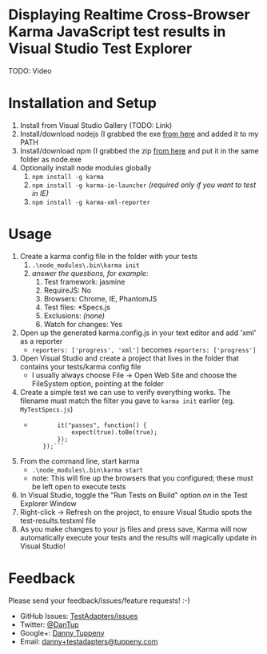 ﻿Displaying Realtime Cross-Browser Karma JavaScript test results in Visual Studio Test Explorer
=========

TODO: Video

Installation and Setup
===

1. Install from Visual Studio Gallery (TODO: Link)
2. Install/download nodejs (I grabbed the exe [from here](http://nodejs.org/dist/) and added it to my PATH
3. Install/download npm (I grabbed the zip [from here](http://nodejs.org/dist/npm/) and put it in the same folder as node.exe
4. Optionally install node modules globally
   1. ```npm install -g karma```
   2. ```npm install -g karma-ie-launcher``` _(required only if you want to test in IE)_
   3. ```npm install -g karma-xml-reporter```

Usage
===
1. Create a karma config file in the folder with your tests
   1. ```.\node_modules\.bin\karma init```
   2. _answer the questions, for example:_
      1. Test framework: jasmine
      2. RequireJS: No
      2. Browsers: Chrome, IE, PhantomJS
      3. Test files: *Specs.js
      4. Exclusions: _(none)_
      5. Watch for changes: Yes
2. Open up the generated karma.config.js in your text editor and add 'xml' as a reporter
   - ```reporters: ['progress', 'xml']``` becomes ```reporters: ['progress']```
3. Open Visual Studio and create a project that lives in the folder that contains your tests/karma config file
   - I usually always choose File -> Open Web Site and choose the FileSystem option, pointing at the folder
4. Create a simple test we can use to verify everything works. The filename must match the filter you gave to ```karma init``` earlier (eg. ```MyTestSpecs.js```)
   - ```describe("a test", function() {
            it("passes", function() {
                expect(true).toBe(true);
            });
        });```
5. From the command line, start karma
   - ```.\node_modules\.bin\karma start```
   - note: This will fire up the browsers that you configured; these must be left open to execute tests
6. In Visual Studio, toggle the "Run Tests on Build" option _on_ in the Test Explorer Window
7. Right-click -> Refresh on the project, to ensure Visual Studio spots the test-results.testxml file
8. As you make changes to your js files and press save, Karma will now automatically execute your tests and the results will magically update in Visual Studio!

Feedback
===
Please send your feedback/issues/feature requests! :-)

- GitHub Issues: [TestAdapters/issues](https://github.com/DanTup/TestAdapters/issues)
- Twitter: [@DanTup](https://twitter.com/DanTup)
- Google+: [Danny Tuppeny](http://profile.dantup.com/)
- Email: [danny+testadapters@tuppeny.com](mailto:danny+testadapters@tuppeny.com)
